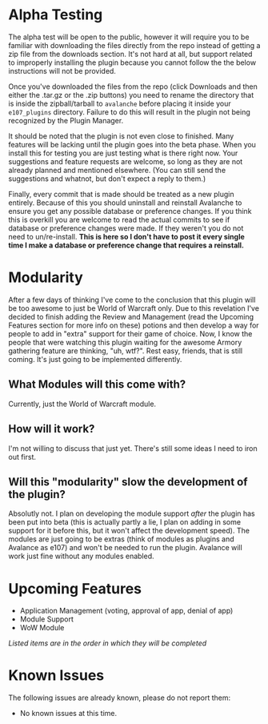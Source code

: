 # Alpha Testing

The alpha test will be open to the public, however it will require you to be familiar with downloading the files directly from the repo instead of getting
a zip file from the downloads section. It's not hard at all, but support related to improperly installing the plugin because you cannot follow the the below instructions
will not be provided.

Once you've downloaded the files from the repo (click Downloads and then either the .tar.gz or the .zip buttons) you need to rename the directory that is inside the zipball/tarball
to `avalanche` before placing it inside your `e107_plugins` directory. Failure to do this will result in the plugin not being recognized by the Plugin Manager.

It should be noted that the plugin is not even close to finished. Many features will be lacking until the plugin goes into the beta phase. When you install this for testing you are just
testing what is there right now. Your suggestions and feature requests are welcome, so long as they are not already planned and mentioned elsewhere. (You can still send the
suggestions and whatnot, but don't expect a reply to them.)

Finally, every commit that is made should be treated as a new plugin entirely. Because of this you should uninstall and reinstall Avalanche to ensure you get any possible
database or preference changes. If you think this is overkill you are welcome to read the actual commits to see if database or preference changes were made. If they weren't
you do not need to un/re-install. **This is here so I don't have to post it every single time I make a database or preference change that requires a reinstall.**

# Modularity

After a few days of thinking I've come to the conclusion that this plugin will be too awesome to just be World of Warcraft only. Due to this revelation I've decided to finish
adding the Review and Management (read the Upcoming Features section for more info on these) potions and then develop a way for people to add in "extra" support for their game
of choice. Now, I know the people that were watching this plugin waiting for the awesome Armory gathering feature are thinking, "uh, wtf?". Rest easy, friends, that is still
coming. It's just going to be implemented differently.

## What Modules will this come with?

Currently, just the World of Warcraft module.

## How will it work?

I'm not willing to discuss that just yet. There's still some ideas I need to iron out first.

## Will this "modularity" slow the development of the plugin?

Absolutly not. I plan on developing the module support *after* the plugin has been put into beta (this is actually partly a lie, I plan on adding in some support for it before this,
but it won't affect the development speed). The modules are just going to be extras (think of modules as plugins and Avalance as e107)
and won't be needed to run the plugin. Avalance will work just fine without any modules enabled.


# Upcoming Features

* Application Management (voting, approval of app, denial of app)
* Module Support
* WoW Module

*Listed items are in the order in which they will be completed*


# Known Issues

The following issues are already known, please do not report them:

* No known issues at this time.